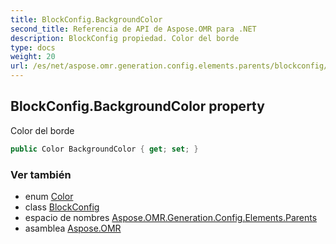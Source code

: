 ```yaml
---
title: BlockConfig.BackgroundColor
second_title: Referencia de API de Aspose.OMR para .NET
description: BlockConfig propiedad. Color del borde
type: docs
weight: 20
url: /es/net/aspose.omr.generation.config.elements.parents/blockconfig/backgroundcolor/
---
```

## BlockConfig.BackgroundColor property

Color del borde

```csharp
public Color BackgroundColor { get; set; }
```

### Ver también

* enum [Color](../../../aspose.omr.generation/color/)
* class [BlockConfig](../)
* espacio de nombres [Aspose.OMR.Generation.Config.Elements.Parents](../../blockconfig/)
* asamblea [Aspose.OMR](../../../)


